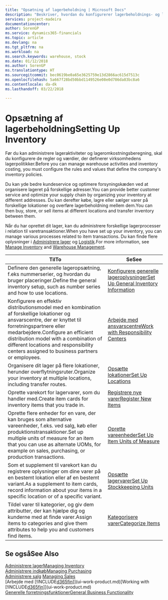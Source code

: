 ```yaml
---
title: "Opsætning af lagerbeholdning | Microsoft Docs"
description: "Beskriver, hvordan du konfigurerer lagerbeholdnings- og lagerprocesser, herunder overførselsruter og lokationer, f.eks. lagersteder."
services: project-madeira
documentationcenter: 
author: SorenGP
ms.service: dynamics365-financials
ms.topic: article
ms.devlang: na
ms.tgt_pltfrm: na
ms.workload: na
ms.search.keywords: warehouse, stock
ms.date: 01/12/2018
ms.author: SorenGP
ms.translationtype: HT
ms.sourcegitcommit: bec0619be0a65e3625759e13d2866ac615d7513c
ms.openlocfilehash: 5a667f28bd50bbd1149526e08e0d786da83bc8a6
ms.contentlocale: da-dk
ms.lasthandoff: 03/22/2018

---
```

# <a name="setting-up-inventory"></a><span data-ttu-id="4e8e2-103">Opsætning af lagerbeholdning</span><span class="sxs-lookup"><span data-stu-id="4e8e2-103">Setting Up Inventory</span></span>
<span data-ttu-id="4e8e2-104">Før du kan administrere lageraktiviteter og lageromkostningsberegning, skal du konfigurere de regler og værdier, der definerer virksomhedens lagerpolitikker.</span><span class="sxs-lookup"><span data-stu-id="4e8e2-104">Before you can manage warehouse activities and inventory costing, you must configure the rules and values that define the company's inventory policies.</span></span>

<span data-ttu-id="4e8e2-105">Du kan yde bedre kundeservice og optimere forsyningskæden ved at organisere lageret på forskellige adresser.</span><span class="sxs-lookup"><span data-stu-id="4e8e2-105">You can provide better customer service and optimize your supply chain by organizing your inventory at different addresses.</span></span> <span data-ttu-id="4e8e2-106">Du kan derefter købe, lagre eller sælger varer på forskellige lokationer og overføre lagerbeholdning mellem dem.</span><span class="sxs-lookup"><span data-stu-id="4e8e2-106">You can then buy, store, or sell items at different locations and transfer inventory between them.</span></span>

<span data-ttu-id="4e8e2-107">Når du har oprettet dit lager, kan du administrere forskellige lagerprocesser i relation til varetransaktioner.</span><span class="sxs-lookup"><span data-stu-id="4e8e2-107">When you have set up your inventory, you can manage various processes related to item transactions.</span></span> <span data-ttu-id="4e8e2-108">Du kan finde flere oplysninger i [Administrere lager](inventory-manage-inventory.md) og [Logistik](warehouse-manage-warehouse.md).</span><span class="sxs-lookup"><span data-stu-id="4e8e2-108">For more information, see [Manage Inventory](inventory-manage-inventory.md) and [Warehouse Management](warehouse-manage-warehouse.md).</span></span>

| <span data-ttu-id="4e8e2-109">Til</span><span class="sxs-lookup"><span data-stu-id="4e8e2-109">To</span></span> | <span data-ttu-id="4e8e2-110">Se</span><span class="sxs-lookup"><span data-stu-id="4e8e2-110">See</span></span> |
| --- | --- |
| <span data-ttu-id="4e8e2-111">Definere den generelle lageropsætning, f.eks nummerserier, og hvordan du bruger placeringer.</span><span class="sxs-lookup"><span data-stu-id="4e8e2-111">Define the general inventory setup, such as number series and how to use locations.</span></span> |[<span data-ttu-id="4e8e2-112">Konfigurere generelle lageroplysninger</span><span class="sxs-lookup"><span data-stu-id="4e8e2-112">Set Up General Inventory Information</span></span>](inventory-how-setup-general.md) |
|<span data-ttu-id="4e8e2-113">Konfigurere en effektiv distributionsmodel med en kombination af forskellige lokationer og ansvarscentre, der er knyttet til forretningspartnere eller medarbejdere.</span><span class="sxs-lookup"><span data-stu-id="4e8e2-113">Configure an efficient distribution model with a combination of different locations and responsibility centers assigned to business partners or employees.</span></span>|[<span data-ttu-id="4e8e2-114">Arbejde med ansvarscentre</span><span class="sxs-lookup"><span data-stu-id="4e8e2-114">Work with Responsibility Centers</span></span>](inventory-responsibility-centers.md)|
| <span data-ttu-id="4e8e2-115">Organisere dit lager på flere lokationer, herunder overflytningsruter.</span><span class="sxs-lookup"><span data-stu-id="4e8e2-115">Organize your inventory at multiple locations, including transfer routes.</span></span> |[<span data-ttu-id="4e8e2-116">Opsætte lokationer</span><span class="sxs-lookup"><span data-stu-id="4e8e2-116">Set Up Locations</span></span>](inventory-how-register-new-items.md) |
| <span data-ttu-id="4e8e2-117">Oprette varekort for lagervarer, som du handler med.</span><span class="sxs-lookup"><span data-stu-id="4e8e2-117">Create item cards for inventory items that you trade in.</span></span> |[<span data-ttu-id="4e8e2-118">Registrere nye varer</span><span class="sxs-lookup"><span data-stu-id="4e8e2-118">Register New Items</span></span>](inventory-how-register-new-items.md) |
|<span data-ttu-id="4e8e2-119">Oprette flere enheder for en vare, der kan bruges som alternative vareenheder, f.eks. ved salg, køb eller produktionstransaktioner.</span><span class="sxs-lookup"><span data-stu-id="4e8e2-119">Set up multiple units of measure for an item that you can use as alternate UOMs, for example on sales, purchasing, or production transactions.</span></span>|[<span data-ttu-id="4e8e2-120">Oprette vareenheder</span><span class="sxs-lookup"><span data-stu-id="4e8e2-120">Set Up Item Units of Measure</span></span>](inventory-how-setup-units-of-measure.md)|
|<span data-ttu-id="4e8e2-121">Som et supplement til varekort kan du registrere oplysninger om dine varer på en bestemt lokation eller af en bestemt variant.</span><span class="sxs-lookup"><span data-stu-id="4e8e2-121">As a supplement to item cards, record information about your items in a specific location or of a specific variant.</span></span>|[<span data-ttu-id="4e8e2-122">Opsætte lagervarer</span><span class="sxs-lookup"><span data-stu-id="4e8e2-122">Set Up Stockkeeping Units</span></span>](inventory-how-to-set-up-stockkeeping-units.md)|
| <span data-ttu-id="4e8e2-123">Tildel varer til kategorier, og giv dem attributter, der kan hjælpe dig og kunderne med at finde varer.</span><span class="sxs-lookup"><span data-stu-id="4e8e2-123">Assign items to categories and give them attributes to help you and customers find items.</span></span> |[<span data-ttu-id="4e8e2-124">Kategorisere varer</span><span class="sxs-lookup"><span data-stu-id="4e8e2-124">Categorize Items</span></span>](inventory-how-categorize-items.md) |

## <a name="see-also"></a><span data-ttu-id="4e8e2-125">Se også</span><span class="sxs-lookup"><span data-stu-id="4e8e2-125">See Also</span></span>
[<span data-ttu-id="4e8e2-126">Administrere lager</span><span class="sxs-lookup"><span data-stu-id="4e8e2-126">Managing Inventory</span></span>](inventory-manage-inventory.md)  
[<span data-ttu-id="4e8e2-127">Administrere indkøb</span><span class="sxs-lookup"><span data-stu-id="4e8e2-127">Managing Purchasing</span></span>](purchasing-manage-purchasing.md)  
<span data-ttu-id="4e8e2-128">[Administrere salg](sales-manage-sales.md)  </span><span class="sxs-lookup"><span data-stu-id="4e8e2-128">[Managing Sales](sales-manage-sales.md)  </span></span>  
<span data-ttu-id="4e8e2-129">[Arbejde med [!INCLUDE[d365fin](includes/d365fin_md.md)]](ui-work-product.md)</span><span class="sxs-lookup"><span data-stu-id="4e8e2-129">[Working with [!INCLUDE[d365fin](includes/d365fin_md.md)]](ui-work-product.md)</span></span>  
[<span data-ttu-id="4e8e2-130">Generelle forretningsfunktioner</span><span class="sxs-lookup"><span data-stu-id="4e8e2-130">General Business Functionality</span></span>](ui-across-business-areas.md)

